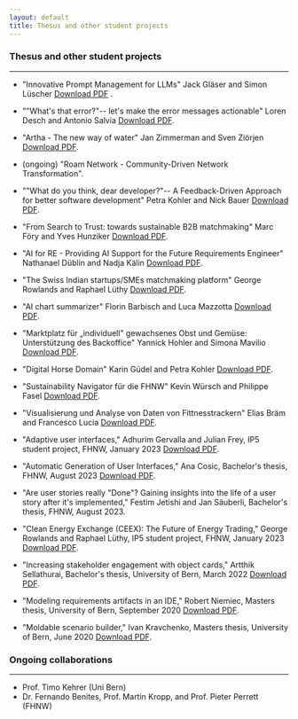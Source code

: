 ```yaml
---
layout: default
title: Thesus and other student projects
---
```


### Thesus and other student projects

---
* "Innovative Prompt Management for LLMs" Jack Gläser and Simon Lüscher [Download PDF](./pdfs/IP5_FS24_Simon_Jack.pdf) .

* ""What's that error?"-- let's make the error messages actionable" Loren Desch and Antonio Salvia [Download PDF](./pdfs/IP6_FS24_Lorin_Antonio.pdf).

* "Artha - The new way of water" Jan Zimmerman and Sven Ziörjen [Download PDF](./pdfs/IP5_FS24_artha_zioerjen_zimmermann.pdf).

* (ongoing) "Roam Network - Community-Driven Network Transformation".

* ""What do you think, dear developer?"-- A Feedback-Driven Approach for better software development" Petra Kohler and Nick Bauer [Download PDF](./pdfs/IP6_FS24_baur_Kohler.pdf).

* "From Search to Trust: towards sustainable B2B matchmaking" Marc Föry and Yves Hunziker [Download PDF](./pdfs/B2b_trust.pdf).

* "AI for RE - Providing AI Support for the Future Requirements Engineer" Nathanael Düblin and Nadja Kälin [Download PDF](./pdfs/IP6_AI4RE.pdf).

* "The Swiss Indian startups/SMEs matchmaking platform" George Rowlands and Raphael Lüthy [Download PDF](./pdfs/Bridging_the_Gap_HS23_IIT36.pdf). 

* "AI chart summarizer" Florin Barbisch and Luca Mazzotta [Download PDF](./pdfs/IP5_AI_Chart_Summerizer.pdf).

* "Marktplatz für „individuell" gewachsenes Obst und Gemüse: Unterstützung des Backoffice" Yannick Hohler and Simona Mavilio [Download PDF](./pdfs/Olanga_IP5_Mavilio_Hohler.pdf).

* "Digital Horse Domain" Karin Güdel and Petra Kohler [Download PDF](./pdfs/EquiApp_IP5_HS23_Kohler_Guedel.pdf).

* "Sustainability Navigator für die FHNW" Kevin Würsch and Philippe Fasel [Download PDF](./pdfs/IP5_SustainabilityNavigator.pdf).

* "Visualisierung und Analyse von Daten von Fittnesstrackern" Elias Bräm and Francesco Lucia [Download PDF](./pdfs/IP5_Lucia_Braem_fitness_tracker.pdf).

* "Adaptive user interfaces," Adhurim Gervalla and Julian Frey, IP5 student project, FHNW, January 2023 [Download PDF](./pdfs/adaptive_user_interfaces.pdf).

* "Automatic Generation of User Interfaces," Ana Cosic, Bachelor's thesis, FHNW, August 2023 [Download PDF](./pdfs/automatic_Generation_of_User_Interface.pdf).

* "Are user stories really "Done"? Gaining insights into the life of a user story after it's implemented," Festim Jetishi and Jan Säuberli, Bachelor's thesis, FHNW, August 2023.

* "Clean Energy Exchange (CEEX): The Future of Energy Trading," George Rowlands and Raphael Lüthy, IP5 student project, FHNW, January 2023 [Download PDF](./pdfs/CEEX_Final.pdf).

* "Increasing stakeholder engagement with object cards," Artthik Sellathurai, Bachelor's thesis, University of Bern, March 2022 [Download PDF](https://scg.unibe.ch/archive/projects/Sell22a.pdf). 

* "Modeling requirements artifacts in an IDE," Robert Niemiec, Masters thesis, University of Bern, September 2020 [Download PDF](https://scg.unibe.ch/archive/masters/Niem20a.pdf).

* "Moldable scenario builder," Ivan Kravchenko, Masters thesis, University of Bern, June 2020 [Download PDF](https://scg.unibe.ch/archive/masters/Krav20a.pdf).

### Ongoing collaborations

---

* Prof. Timo Kehrer (Uni Bern)
* Dr. Fernando Benites, Prof. Martin Kropp, and Prof. Pieter Perrett (FHNW)